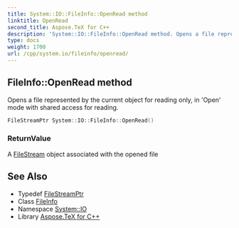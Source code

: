 ```yaml
---
title: System::IO::FileInfo::OpenRead method
linktitle: OpenRead
second_title: Aspose.TeX for C++
description: 'System::IO::FileInfo::OpenRead method. Opens a file represented by the current object for reading only, in ''Open'' mode with shared access for reading in C++.'
type: docs
weight: 1700
url: /cpp/system.io/fileinfo/openread/
---
```

## FileInfo::OpenRead method


Opens a file represented by the current object for reading only, in 'Open' mode with shared access for reading.

```cpp
FileStreamPtr System::IO::FileInfo::OpenRead()
```


### ReturnValue

A [FileStream](../../filestream/) object associated with the opened file

## See Also

* Typedef [FileStreamPtr](../../../system/filestreamptr/)
* Class [FileInfo](../)
* Namespace [System::IO](../../)
* Library [Aspose.TeX for C++](../../../)

